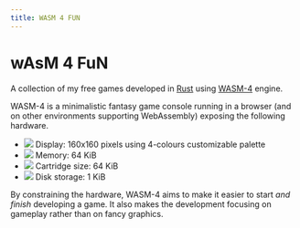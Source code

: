 ```yaml
---
title: WASM 4 FUN
---
```


wAsM 4 FuN
====

A collection of my free games developed in [Rust] using [WASM-4] engine.

WASM-4 is a minimalistic fantasy game console running in a browser (and on other environments supporting WebAssembly) exposing the following hardware.

* ![](/assets/images/display.png) Display: 160x160 pixels using 4-colours customizable palette
* ![](/assets/images/memory.png) Memory: 64 KiB
* ![](/assets/images/floppy.png) Cartridge size: 64 KiB
* ![](/assets/images/disk.png) Disk storage: 1 KiB

By constraining the hardware, WASM-4 aims to make it easier to start *and finish* developing a game.
It also makes the development focusing on gameplay rather than on fancy graphics.


[Rust]: https://www.rust-lang.org/
[WASM-4]: https://wasm4.org/
